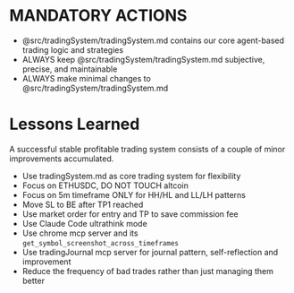 # MANDATORY ACTIONS

- @src/tradingSystem/tradingSystem.md contains our core agent-based trading logic and strategies
- ALWAYS keep @src/tradingSystem/tradingSystem.md subjective, precise, and maintainable
- ALWAYS make minimal changes to @src/tradingSystem/tradingSystem.md

# Lessons Learned

A successful stable profitable trading system consists of a couple of minor improvements accumulated.

- Use tradingSystem.md as core trading system for flexibility
- Focus on ETHUSDC, DO NOT TOUCH altcoin
- Focus on 5m timeframe ONLY for HH/HL and LL/LH patterns
- Move SL to BE after TP1 reached
- Use market order for entry and TP to save commission fee
- Use Claude Code ultrathink mode
- Use chrome mcp server and its `get_symbol_screenshot_across_timeframes`
- Use tradingJournal mcp server for journal pattern, self-reflection and improvement
- Reduce the frequency of bad trades rather than just managing them better
